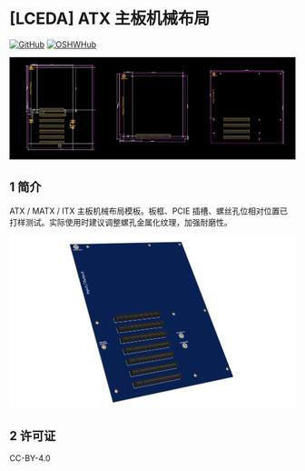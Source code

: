 # [LCEDA] ATX 主板机械布局

<a href='https://github.com/MehverOSHWH/MechanicalLayout-ATXMotherboard'><img src="https://img.shields.io/badge/-GitHub-3A3A3A?style=flat&amp;logo=GitHub&amp;logoColor=white" referrerpolicy="no-referrer" alt="GitHub"></a>
<a href='https://oshwhub.com/rgb_yes/MechanicalLayout-ATXMotherboard'><img src="https://img.shields.io/badge/-OSHWHub@RGB_YES-5588ff?style=flat&amp;logo=data:image/png;base64,iVBORw0KGgoAAAANSUhEUgAAAB4AAAAeCAYAAAA7MK6iAAAA2UlEQVRIie1W0RLDIAjD3f7/l9nTro4RCFivvd3y1oomQQXlKoyZV1VZGTZwgLjPoHGEPRqGPXUK/kM8FwiHM6bOmAvGsefGLmy/U/eR41LqJnLKPXJcJbUC7DZ8rWeJbRB1WgsCIDGalCE61XSqV1zS5J17zJCnZ2QH8SwAolJA6EUZ7HQc4k/8+8TdU13uRha3TvVKCV0ilqzTdODtcdTAbbNn4MZax2kDD0R5gAJRWzw1rV5/j/aYdV8ifCO7x6UHnDMPgi0gkYDWG61aQKKKteW+nwsReQHXpy5D9yKlhQAAAABJRU5ErkJggg==&amp;logoColor=white" referrerpolicy="no-referrer" alt="OSHWHub"></a>

<img src="https://github.com/MehverOSHWH/MechanicalLayout-ATXMotherboard/blob/main/docs/2.jpg"/>

## 1 简介
ATX / MATX / ITX 主板机械布局模板。板框、PCIE 插槽、螺丝孔位相对位置已打样测试。实际使用时建议调整螺孔金属化纹理，加强耐磨性。

<img src="https://github.com/MehverOSHWH/MechanicalLayout-ATXMotherboard/blob/main/docs/1.png"/>

## 2 许可证
CC-BY-4.0

